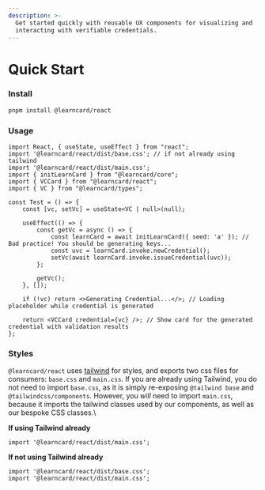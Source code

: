 ```yaml
---
description: >-
  Get started quickly with reusable UX components for visualizing and
  interacting with verifiable credentials.
---
```


# Quick Start

### Install

```bash
pnpm install @learncard/react
```

### Usage

```tsx
import React, { useState, useEffect } from "react";
import '@learncard/react/dist/base.css'; // if not already using tailwind
import '@learncard/react/dist/main.css';
import { initLearnCard } from "@learncard/core";
import { VCCard } from "@learncard/react";
import { VC } from "@learncard/types";

const Test = () => {
    const [vc, setVc] = useState<VC | null>(null);
    
    useEffect(() => {
        const getVc = async () => {
            const learnCard = await initLearnCard({ seed: 'a' }); // Bad practice! You should be generating keys...
            const uvc = learnCard.invoke.newCredential();
            setVc(await learnCard.invoke.issueCredential(uvc));
        };
        
        getVc();
    }, []);
    
    if (!vc) return <>Generating Credential...</>; // Loading placeholder while credential is generated
    
    return <VCCard credential={vc} />; // Show card for the generated credential with validation results
};
```

### Styles

`@learncard/react` uses [tailwind](https://tailwindcss.com/) for styles, and exports two css files for consumers: `base.css` and `main.css`. If you are already using Tailwind, you do not need to import `base.css`, as it is simply re-exposing `@tailwind base` and `@tailwindcss/components`. However, you _will_ need to import `main.css`, because it imports the tailwind classes used by our components, as well as our bespoke CSS classes.\


**If using Tailwind already**

```
import '@learncard/react/dist/main.css';
```

**If not using Tailwind already**

```
import '@learncard/react/dist/base.css';
import '@learncard/react/dist/main.css';
```
